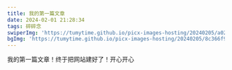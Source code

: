 ```yaml
---
title: 我的第一篇文章
date: 2024-02-01 21:28:34
tags: 碎碎念
swiperImg: 'https://tumytime.github.io/picx-images-hosting/20240205/a02288c4ba2a5d13a00f2eab7f16b324.qzuquzzsnp.webp'
bgImg: 'https://tumytime.github.io/picx-images-hosting/20240205/8c366f9f6b92325bac9fbf00d756df51.2vvaaft6bug0.webp'
---
```

我的第一篇文章！终于把网站建好了！开心开心